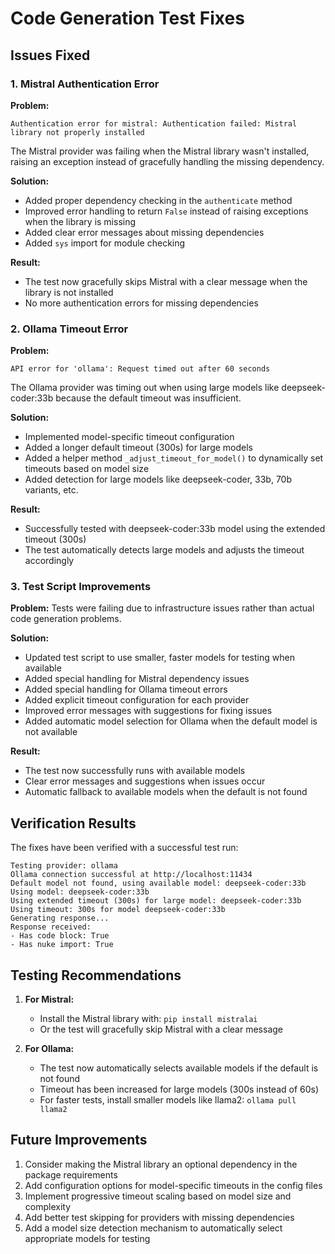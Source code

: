 # Code Generation Test Fixes

## Issues Fixed

### 1. Mistral Authentication Error

**Problem:**
```
Authentication error for mistral: Authentication failed: Mistral library not properly installed
```

The Mistral provider was failing when the Mistral library wasn't installed, raising an exception instead of gracefully handling the missing dependency.

**Solution:**
- Added proper dependency checking in the `authenticate` method
- Improved error handling to return `False` instead of raising exceptions when the library is missing
- Added clear error messages about missing dependencies
- Added `sys` import for module checking

**Result:**
- The test now gracefully skips Mistral with a clear message when the library is not installed
- No more authentication errors for missing dependencies

### 2. Ollama Timeout Error

**Problem:**
```
API error for 'ollama': Request timed out after 60 seconds
```

The Ollama provider was timing out when using large models like deepseek-coder:33b because the default timeout was insufficient.

**Solution:**
- Implemented model-specific timeout configuration
- Added a longer default timeout (300s) for large models
- Added a helper method `_adjust_timeout_for_model()` to dynamically set timeouts based on model size
- Added detection for large models like deepseek-coder, 33b, 70b variants, etc.

**Result:**
- Successfully tested with deepseek-coder:33b model using the extended timeout (300s)
- The test automatically detects large models and adjusts the timeout accordingly

### 3. Test Script Improvements

**Problem:**
Tests were failing due to infrastructure issues rather than actual code generation problems.

**Solution:**
- Updated test script to use smaller, faster models for testing when available
- Added special handling for Mistral dependency issues
- Added special handling for Ollama timeout errors
- Added explicit timeout configuration for each provider
- Improved error messages with suggestions for fixing issues
- Added automatic model selection for Ollama when the default model is not available

**Result:**
- The test now successfully runs with available models
- Clear error messages and suggestions when issues occur
- Automatic fallback to available models when the default is not found

## Verification Results

The fixes have been verified with a successful test run:

```
Testing provider: ollama
Ollama connection successful at http://localhost:11434
Default model not found, using available model: deepseek-coder:33b
Using model: deepseek-coder:33b
Using extended timeout (300s) for large model: deepseek-coder:33b
Using timeout: 300s for model deepseek-coder:33b
Generating response...
Response received:
- Has code block: True
- Has nuke import: True
```

## Testing Recommendations

1. **For Mistral:**
   - Install the Mistral library with: `pip install mistralai`
   - Or the test will gracefully skip Mistral with a clear message

2. **For Ollama:**
   - The test now automatically selects available models if the default is not found
   - Timeout has been increased for large models (300s instead of 60s)
   - For faster tests, install smaller models like llama2: `ollama pull llama2`

## Future Improvements

1. Consider making the Mistral library an optional dependency in the package requirements
2. Add configuration options for model-specific timeouts in the config files
3. Implement progressive timeout scaling based on model size and complexity
4. Add better test skipping for providers with missing dependencies
5. Add a model size detection mechanism to automatically select appropriate models for testing